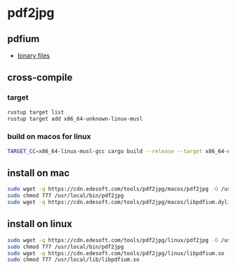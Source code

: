 # pdf2jpg

## pdfium

- [binary files](https://github.com/bblanchon/pdfium-binaries/releases/tag/chromium%2F6164)

## cross-compile

### target

```bash
rustup target list
rustup target add x86_64-unknown-linux-musl
```

### build on macos for linux

```bash
TARGET_CC=x86_64-linux-musl-gcc cargo build --release --target x86_64-unknown-linux-musl
```

## install on mac

```bash
sudo wget -q https://cdn.edesoft.com/tools/pdf2jpg/macos/pdf2jpg -O /usr/local/bin/pdf2jpg
sudo chmod 777 /usr/local/bin/pdf2jpg
sudo wget -q https://cdn.edesoft.com/tools/pdf2jpg/macos/libpdfium.dylib -O /usr/local/lib/libpdfium.dylib
```

## install on linux

```bash
sudo wget -q https://cdn.edesoft.com/tools/pdf2jpg/linux/pdf2jpg -O /usr/local/bin/pdf2jpg
sudo chmod 777 /usr/local/bin/pdf2jpg
sudo wget -q https://cdn.edesoft.com/tools/pdf2jpg/linux/libpdfium.so -O /usr/local/lib/libpdfium.so
sudo chmod 777 /usr/local/lib/libpdfium.so
```
